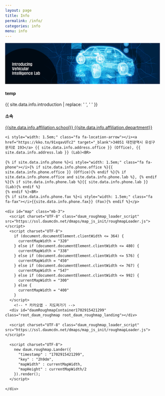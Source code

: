 ```yaml
---
layout: page
title: Info
permalink: /info/
categories: info
menu: info
---
```


<div class="column" id="info">
  <div style="width:100%">
    <img src="../img/default/Intro.png" alt="Introduction Image" style="width: 100%; max-height: 200px; object-fit: cover;">
    <h4><b>temp</b></h4>
    <p style="overflow-wrap: break-word; word-break:keep-all;">{{ site.data.info.introduction | replace: ' ', '&nbsp;' }}</p>

  </div>

  <div style="width:100%">
  <div id="affiliation">
    <h4><b>소속</b></h4>
    <p><i style="width: 1.5em;" class="fa fa-university" aria-hidden="true"></i><a href="http://www.kaist.ac.kr/" target="_blank" >{{site.data.info.affiliation.school}} {{site.data.info.affiliation.department}}</a><BR>
    
    <i style="width: 1.5em;" class="fa fa-location-arrow"></i><a href="https://kko.to/91xqavUTc2" target="_blank">34051 대전광역시 유성구 문지로 193</a> {{ site.data.info.address.office }} (Office), {{ site.data.info.address.lab }} (Lab)<BR>

    {% if site.data.info.phone %}<i style="width: 1.5em;" class="fa fa-phone"></i>{% if site.data.info.phone.office %}{{ site.data.info.phone.office }} (Office){% endif %}{% if site.data.info.phone.office and site.data.info.phone.lab %}, {% endif %}{% if site.data.info.phone.lab %}{{ site.data.info.phone.lab }} (Lab){% endif %}
    {% endif %}<BR>
    {% if site.data.info.phone.fax %}<i style="width: 1.5em;" class="fa fa-fax"></i>{{site.data.info.phone.fax}} (Fax){% endif %}</p>

    <div id="map" class="mb-3">
      <script charset="UTF-8" class="daum_roughmap_loader_script" src="https://ssl.daumcdn.net/dmaps/map_js_init/roughmapLoader.js"></script>
      <script charset="UTF-8">
        if (document.documentElement.clientWidth <= 364) {
          currentMapWidth = "320"
        } else if (document.documentElement.clientWidth <= 480) {
          currentMapWidth = "338"
        } else if (document.documentElement.clientWidth <= 576) {
          currentMapWidth = "450"
        } else if (document.documentElement.clientWidth <= 767) {
          currentMapWidth = "547"
        } else if (document.documentElement.clientWidth <= 992) {
          currentMapWidth = "300"
        } else {
          currentMapWidth = "400"
        }
      </script>
        <!-- * 카카오맵 - 지도퍼가기 -->
      <div id="daumRoughmapContainer1702915421299" class="root_daum_roughmap root_daum_roughmap_landing"></div>

      <script charset="UTF-8" class="daum_roughmap_loader_script" src="https://ssl.daumcdn.net/dmaps/map_js_init/roughmapLoader.js"></script>

      <script charset="UTF-8">
        new daum.roughmap.Lander({
          "timestamp" : "1702915421299",
          "key" : "2h9dm",
          "mapWidth" : currentMapWidth,
          "mapHeight" : currentMapWidth/2
        }).render();
      </script>

    </div>

  </div>
